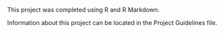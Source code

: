 This project was completed using R and R Markdown.

Information about this project can be located in the Project Guidelines file.
